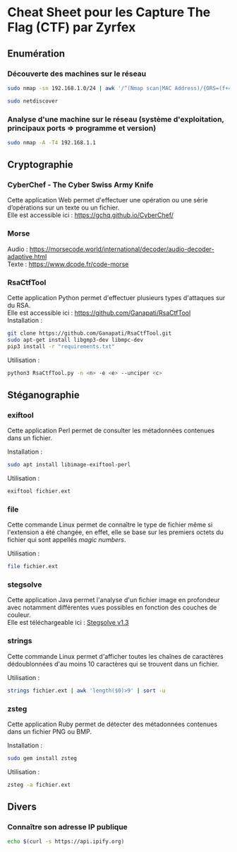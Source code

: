 # Cheat Sheet pour les Capture The Flag (CTF) par Zyrfex

## Enumération

### Découverte des machines sur le réseau
```bash
sudo nmap -sn 192.168.1.0/24 | awk '/^(Nmap scan|MAC Address)/{ORS=(f+=sub(/^.*(for|:..) /,""))%2?OFS:RS; print}END{printf "<<= Mon IP\n"}'
```
```bash
sudo netdiscover
```

### Analyse d'une machine sur le réseau (système d'exploitation, principaux ports => programme et version)
```bash
sudo nmap -A -T4 192.168.1.1
```

## Cryptographie

### CyberChef - The Cyber Swiss Army Knife
Cette application Web permet d'effectuer une opération ou une série d’opérations sur un texte ou un fichier.  
Elle est accessible ici : https://gchq.github.io/CyberChef/

### Morse
Audio : https://morsecode.world/international/decoder/audio-decoder-adaptive.html  
Texte : https://www.dcode.fr/code-morse

### RsaCtfTool
Cette application Python permet d'effectuer plusieurs types d'attaques sur du RSA.  
Elle est accessible ici : https://github.com/Ganapati/RsaCtfTool  
Installation :
```bash
git clone https://github.com/Ganapati/RsaCtfTool.git
sudo apt-get install libgmp3-dev libmpc-dev
pip3 install -r "requirements.txt"
```
Utilisation :
```bash
python3 RsaCtfTool.py -n <n> -e <e> --unciper <c>
```

## Stéganographie

### exiftool
Cette application Perl permet de consulter les métadonnées contenues dans un fichier.  
  
Installation :
```bash
sudo apt install libimage-exiftool-perl
```
Utilisation :
```bash
exiftool fichier.ext
```

### file
Cette commande Linux permet de connaître le type de fichier même si l'extension a été changée, en effet, elle se base sur les premiers octets du fichier qui sont appellés _magic numbers_.  
  
Utilisation :
```bash
file fichier.ext
```

### stegsolve
Cette application Java permet l'analyse d'un fichier image en profondeur avec notamment différentes vues possibles en fonction des couches de couleur.  
Elle est téléchargeable ici : [Stegsolve v1.3](https://github.com/Zyrfex/CheatSheet/raw/main/Outils/Stegsolve%20v1.3.jar)

### strings
Cette commande Linux permet d'afficher toutes les chaînes de caractères dédoublonnées d'au moins 10 caractères qui se trouvent dans un fichier.  
  
Utilisation :
```bash
strings fichier.ext | awk 'length($0)>9' | sort -u
```

### zsteg
Cette application Ruby permet de détecter des métadonnées contenues dans un fichier PNG ou BMP.  
  
Installation :
```bash
sudo gem install zsteg
```
Utilisation :
```bash
zsteg -a fichier.ext
```

## Divers

### Connaître son adresse IP publique
```bash
echo $(curl -s https://api.ipify.org)
```

